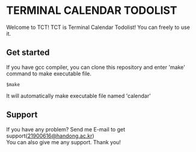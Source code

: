 TERMINAL CALENDAR TODOLIST
==========================

Welcome to TCT! TCT is Terminal Calendar Todolist!
You can freely to use it.

Get started
-----------
If you have gcc compiler, you can clone this repository and enter 'make' command to make executable file.

    $make

It will automatically make executable file named 'calendar'

Support
-------
If you have any problem? Send me E-mail to get support(21900616@handong.ac.kr)   
You can also give me any support. Thank you!

